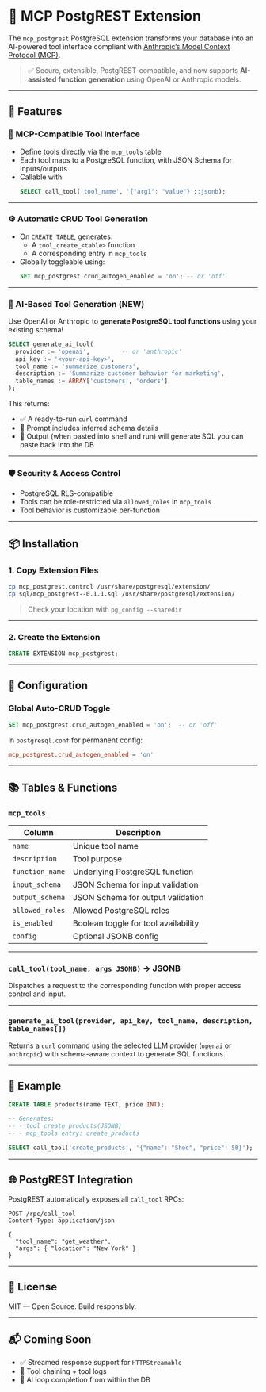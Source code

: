 # 🚀 MCP PostgREST Extension

The `mcp_postgrest` PostgreSQL extension transforms your database into an AI-powered tool interface compliant with [Anthropic’s Model Context Protocol (MCP)](https://docs.anthropic.com/claude/docs/tool-use).

> ✅ Secure, extensible, PostgREST-compatible, and now supports **AI-assisted function generation** using OpenAI or Anthropic models.

---

## 🔧 Features

### 🧠 MCP-Compatible Tool Interface

- Define tools directly via the `mcp_tools` table
- Each tool maps to a PostgreSQL function, with JSON Schema for inputs/outputs
- Callable with:
  ```sql
  SELECT call_tool('tool_name', '{"arg1": "value"}'::jsonb);
  ```

---

### ⚙️ Automatic CRUD Tool Generation

- On `CREATE TABLE`, generates:
  - A `tool_create_<table>` function
  - A corresponding entry in `mcp_tools`
- Globally toggleable using:
  ```sql
  SET mcp_postgrest.crud_autogen_enabled = 'on'; -- or 'off'
  ```

---

### 🤖 AI-Based Tool Generation (NEW)

Use OpenAI or Anthropic to **generate PostgreSQL tool functions** using your existing schema!

```sql
SELECT generate_ai_tool(
  provider := 'openai',         -- or 'anthropic'
  api_key := '<your-api-key>',
  tool_name := 'summarize_customers',
  description := 'Summarize customer behavior for marketing',
  table_names := ARRAY['customers', 'orders']
);
```

This returns:
- ✅ A ready-to-run `curl` command
- 🧠 Prompt includes inferred schema details
- 🎯 Output (when pasted into shell and run) will generate SQL you can paste back into the DB

---

### 🛡️ Security & Access Control

- PostgreSQL RLS-compatible
- Tools can be role-restricted via `allowed_roles` in `mcp_tools`
- Tool behavior is customizable per-function

---

## 📦 Installation

### 1. Copy Extension Files

```bash
cp mcp_postgrest.control /usr/share/postgresql/extension/
cp sql/mcp_postgrest--0.1.1.sql /usr/share/postgresql/extension/
```

> Check your location with `pg_config --sharedir`

---

### 2. Create the Extension

```sql
CREATE EXTENSION mcp_postgrest;
```

---

## 🔄 Configuration

### Global Auto-CRUD Toggle

```sql
SET mcp_postgrest.crud_autogen_enabled = 'on';  -- or 'off'
```

In `postgresql.conf` for permanent config:

```conf
mcp_postgrest.crud_autogen_enabled = 'on'
```

---

## 📚 Tables & Functions

### `mcp_tools`

| Column         | Description                                    |
|----------------|------------------------------------------------|
| `name`         | Unique tool name                               |
| `description`  | Tool purpose                                   |
| `function_name`| Underlying PostgreSQL function                 |
| `input_schema` | JSON Schema for input validation               |
| `output_schema`| JSON Schema for output validation              |
| `allowed_roles`| Allowed PostgreSQL roles                       |
| `is_enabled`   | Boolean toggle for tool availability           |
| `config`       | Optional JSONB config                          |

---

### `call_tool(tool_name, args JSONB)` → JSONB

Dispatches a request to the corresponding function with proper access control and input.

---

### `generate_ai_tool(provider, api_key, tool_name, description, table_names[])`

Returns a `curl` command using the selected LLM provider (`openai` or `anthropic`) with schema-aware context to generate SQL functions.

---

## 🧪 Example

```sql
CREATE TABLE products(name TEXT, price INT);

-- Generates:
-- - tool_create_products(JSONB)
-- - mcp_tools entry: create_products

SELECT call_tool('create_products', '{"name": "Shoe", "price": 50}');
```

---

## 🌐 PostgREST Integration

PostgREST automatically exposes all `call_tool` RPCs:

```http
POST /rpc/call_tool
Content-Type: application/json

{
  "tool_name": "get_weather",
  "args": { "location": "New York" }
}
```

---

## 🪪 License

MIT — Open Source. Build responsibly.

---

## 📬 Coming Soon

- ✅ Streamed response support for `HTTPStreamable`
- 🧠 Tool chaining + tool logs
- 🔄 AI loop completion from within the DB
